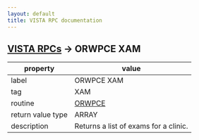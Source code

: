 ```yaml
---
layout: default
title: VISTA RPC documentation
---
```




## [VISTA RPCs](TableOfContent.md) &#8594; ORWPCE XAM 

 property | value 
--- | --- 
 label | ORWPCE XAM
 tag | XAM
 routine | [ORWPCE](http://code.osehra.org/dox/Routine_ORWPCE_source.html)
 return value type | ARRAY
 description | Returns a list of exams for a clinic.